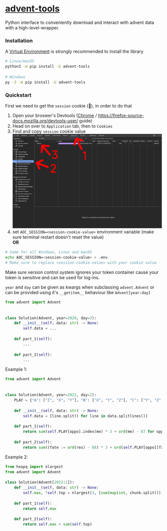 # [advent-tools](https://github.com/Achxy/advent-tools)
Python interface to conveniently download and interact with advent data with a high-level-wrapper.

### Installation
A [Virtual Environment](https://docs.python.org/3/library/venv.html) is strongly recommended to install the library

```bash
# Linux/macOS
python3 -m pip install -U advent-tools

# Windows
py -3 -m pip install -U advent-tools
```

### Quickstart
First we need to get the `session` cookie (🍪), in order to do that
1) Open your broswer's Devtools ([Chrome](https://developer.chrome.com/docs/devtools/open) / https://firefox-source-docs.mozilla.org/devtools-user/ guide)
2) Head on over to `Application` tab, then to `Cookies`
3) Find and copy `session` cookie value
!["Steps to get session cookie"](./assets/steps_to_get_session_cookie.jpg)
4) set `AOC_SESSION=<session-cookie-value>` environment variable (make sure terminal restart doesn't reset the value)\
**OR**
```bash
# Same for all Windows, Linux and macOS
echo AOC_SESSION=<session-cookie-value> > .env
# Make sure to replace <session-cookie-value> with your cookie value
```
Make sure version control system ignores your token container cause your token is sensitive and can be used for log-ins.

`year` and `day` can be given as kwargs when subclassing `advent.Advent` or can be provided using it's `__getitem__` behaviour like `Advent[year:day]`
```py
from advent import Advent


class Solution(Advent, year=2020, day=3):
    def __init__(self, data: str) -> None:
        self.data = ...

    def part_1(self):
        ...

    def part_2(self):
        ...
```
Example 1:
```py
from advent import Advent


class Solution(Advent, year=2022, day=2):
    PLAY = {"A": ["Z", "X", "Y"], "B": ["X", "Y", "Z"], "C": ["Y", "Z", "X"]}

    def __init__(self, data: str) -> None:
        self.data = [line.split() for line in data.splitlines()]

    def part_1(self):
        return sum(self.PLAY[oppo].index(me) * 3 + ord(me) - 87 for oppo, me in self.data)

    def part_2(self):
        return sum((fate := ord(res) - 88) * 3 + ord(self.PLAY[oppo][fate]) - 87 for oppo, res in self.data)
```
Example 2:
```python
from heapq import nlargest
from advent import Advent

class Solution(Advent[2022:1]):
    def __init__(self, data: str) -> None:
        self.max, *self.top = nlargest(3, [sum(map(int, chunk.split())) for chunk in data.split("\n\n")])

    def part_1(self):
        return self.max

    def part_2(self):
        return self.max + sum(self.top)
```